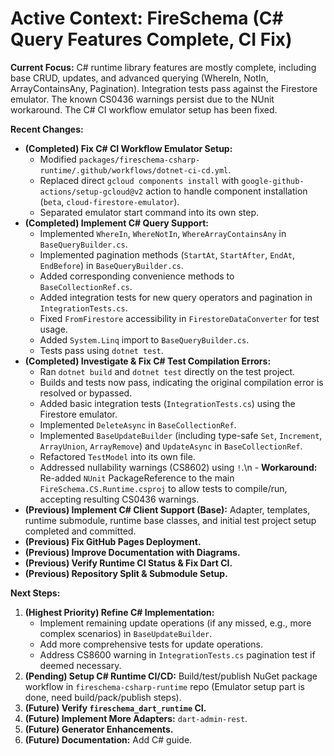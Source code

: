 <!-- Version: 1.10 | Last Updated: 2025-04-06 | Updated By: Cline -->
# Active Context: FireSchema (C# Query Features Complete, CI Fix)

**Current Focus:** C# runtime library features are mostly complete, including base CRUD, updates, and advanced querying (WhereIn, NotIn, ArrayContainsAny, Pagination). Integration tests pass against the Firestore emulator. The known CS0436 warnings persist due to the NUnit workaround. The C# CI workflow emulator setup has been fixed.

**Recent Changes:**

-   **(Completed) Fix C# CI Workflow Emulator Setup:**
    -   Modified `packages/fireschema-csharp-runtime/.github/workflows/dotnet-ci-cd.yml`.
    -   Replaced direct `gcloud components install` with `google-github-actions/setup-gcloud@v2` action to handle component installation (`beta`, `cloud-firestore-emulator`).
    -   Separated emulator start command into its own step.
-   **(Completed) Implement C# Query Support:**
    -   Implemented `WhereIn`, `WhereNotIn`, `WhereArrayContainsAny` in `BaseQueryBuilder.cs`.
    -   Implemented pagination methods (`StartAt`, `StartAfter`, `EndAt`, `EndBefore`) in `BaseQueryBuilder.cs`.
    -   Added corresponding convenience methods to `BaseCollectionRef.cs`.
    -   Added integration tests for new query operators and pagination in `IntegrationTests.cs`.
    -   Fixed `FromFirestore` accessibility in `FirestoreDataConverter` for test usage.
    -   Added `System.Linq` import to `BaseQueryBuilder.cs`.
    -   Tests pass using `dotnet test`.
-   **(Completed) Investigate &amp; Fix C# Test Compilation Errors:**
    -   Ran `dotnet build` and `dotnet test` directly on the test project.
    -   Builds and tests now pass, indicating the original compilation error is resolved or bypassed.
    -   Added basic integration tests (`IntegrationTests.cs`) using the Firestore emulator.
    -   Implemented `DeleteAsync` in `BaseCollectionRef`.
    -   Implemented `BaseUpdateBuilder` (including type-safe `Set`, `Increment`, `ArrayUnion`, `ArrayRemove`) and `UpdateAsync` in `BaseCollectionRef`.
    -   Refactored `TestModel` into its own file.
    -   Addressed nullability warnings (CS8602) using `!`.\n    -   **Workaround:** Re-added `NUnit` PackageReference to the main `FireSchema.CS.Runtime.csproj` to allow tests to compile/run, accepting resulting CS0436 warnings.
-   **(Previous) Implement C# Client Support (Base):** Adapter, templates, runtime submodule, runtime base classes, and initial test project setup completed and committed.
-   **(Previous) Fix GitHub Pages Deployment.**
-   **(Previous) Improve Documentation with Diagrams.**
-   **(Previous) Verify Runtime CI Status &amp; Fix Dart CI.**
-   **(Previous) Repository Split &amp; Submodule Setup.**

**Next Steps:**

1.  **(Highest Priority) Refine C# Implementation:**
    -   Implement remaining update operations (if any missed, e.g., more complex scenarios) in `BaseUpdateBuilder`.
    -   Add more comprehensive tests for update operations.
    -   Address CS8600 warning in `IntegrationTests.cs` pagination test if deemed necessary.
2.  **(Pending) Setup C# Runtime CI/CD:** Build/test/publish NuGet package workflow in `fireschema-csharp-runtime` repo (Emulator setup part is done, need build/pack/publish steps).
3.  **(Future) Verify `fireschema_dart_runtime` CI.**
4.  **(Future) Implement More Adapters:** `dart-admin-rest`.
5.  **(Future) Generator Enhancements.**
6.  **(Future) Documentation:** Add C# guide.
